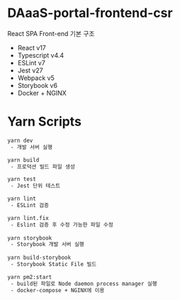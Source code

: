 # DAaaS-portal-frontend-csr

React SPA Front-end 기본 구조
* React v17
* Typescript v4.4
* ESLint v7
* Jest v27
* Webpack v5
* Storybook v6
* Docker + NGINX

# Yarn Scripts

```bash
yarn dev
 - 개발 서버 실행

yarn build
 - 프로덕션 빌드 파일 생성

yarn test
 - Jest 단위 테스트

yarn lint
 - ESLint 검증

yarn lint.fix
 - Eslint 검증 후 수정 가능한 파일 수정
 
yarn storybook
 - Storybook 개발 서버 실행
 
yarn build-storybook
 - Storybook Static File 빌드

yarn pm2:start
 - build된 파일로 Node daemon process manager 실행 
 - docker-compose + NGINX에 이용
```

